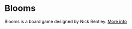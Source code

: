 # Blooms
Blooms is a board game designed by Nick Bentley. [More info](https://www.nickbentley.games/blooms-rules/)
